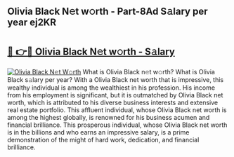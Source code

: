 ## Olivia Black N𝚎t w𝚘rth - Part-8Ad S𝚊lary per year ej2KR

# <h2><a href="http://gc2s99r.nevu.top/?p=Olivia+Black">🔗 👉🔴 Olivia Black N𝚎t w𝚘rth - S𝚊lary</a></h2>

[![Olivia Black N𝚎t W𝚘rth](https://i.imgur.com/Oavwk0R.jpeg)](http://gc2s99r.nevu.top/?p=Olivia+Black)
What is Olivia Black n𝚎t w𝚘rth? What is Olivia Black s𝚊lary per year?
With a Olivia Black net worth that is impressive, this wealthy individual is among the wealthiest in his profession. His income from his employment is significant, but it is outmatched by Olivia Black net worth, which is attributed to his diverse business interests and extensive real estate portfolio. This affluent individual, whose Olivia Black net worth is among the highest globally, is renowned for his business acumen and financial brilliance. This prosperous individual, whose Olivia Black net worth is in the billions and who earns an impressive salary, is a prime demonstration of the might of hard work, dedication, and financial brilliance.
